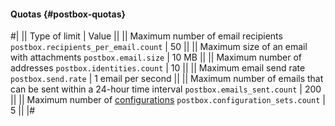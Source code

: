 #### Quotas {#postbox-quotas}

#|
|| Type of limit | Value ||
|| Maximum number of email recipients 
`postbox.recipients_per_email.count` | 50 ||
|| Maximum size of an email with attachments 
`postbox.email.size` | 10 MB ||
|| Maximum number of addresses 
`postbox.identities.count` | 10 ||
|| Maximum email send rate 
`postbox.send.rate` | 1 email per second ||
|| Maximum number of emails that can be sent within a 24-hour time interval 
`postbox.emails_sent.count` | 200 ||
|| Maximum number of [configurations](../../postbox/concepts/glossary.md#configuration) 
`postbox.configuration_sets.count` | 5 ||
|#
